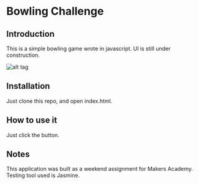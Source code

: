 
Bowling Challenge
=================

## Introduction
This is a simple bowling game wrote in javascript.
UI is still under construction.

![alt tag](http://res.cloudinary.com/abacus/image/upload/v1471234285/bowling-game_vpwwzj.png)


## Installation
Just clone this repo, and open index.html.

## How to use it
Just click the button.

## Notes
This application was built as a weekend assignment for Makers Academy.
Testing tool used is Jasmine.
